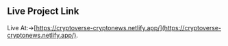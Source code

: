 ## Live Project Link

Live At:->[https://cryptoverse-cryptonews.netlify.app/](https://cryptoverse-cryptonews.netlify.app/).


